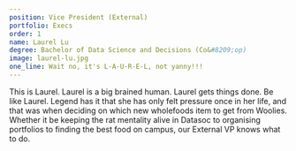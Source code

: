 ```yaml
---
position: Vice President (External)
portfolio: Execs
order: 1
name: Laurel Lu
degree: Bachelor of Data Science and Decisions (Co&#8209;op)
image: laurel-lu.jpg
one_line: Wait no, it's L-A-U-R-E-L, not yanny!!!
---
```


This is Laurel. Laurel is a big brained human. Laurel gets things done. Be like Laurel. Legend has it that she has only felt pressure once in her life, and that was when deciding on which new wholefoods item to get from Woolies. Whether it be keeping the rat mentality alive in Datasoc to organising portfolios to finding the best food on campus, our External VP knows what to do.